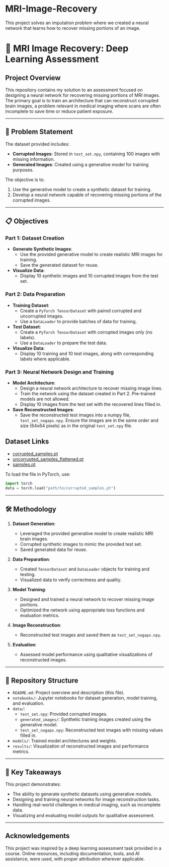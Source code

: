 # MRI-Image-Recovery
This project solves an imputation problem where we created a neural network that learns how to recover missing portions of an image.

# 🧠 MRI Image Recovery: Deep Learning Assessment

## Project Overview
This repository contains my solution to an assessment focused on designing a neural network for recovering missing portions of MRI images. The primary goal is to train an architecture that can reconstruct corrupted brain images, a problem relevant in medical imaging where scans are often incomplete to save time or reduce patient exposure.

---

## 📄 Problem Statement
The dataset provided includes:
- **Corrupted Images**: Stored in `test_set.npy`, containing 100 images with missing information.
- **Generated Images**: Created using a generative model for training purposes.

The objective is to:
1. Use the generative model to create a synthetic dataset for training.
2. Develop a neural network capable of recovering missing portions of the corrupted images.

---

## 📋 Objectives

### Part 1: Dataset Creation
- **Generate Synthetic Images**:
  - Use the provided generative model to create realistic MRI images for training.
  - Save the generated dataset for reuse.
- **Visualize Data**:
  - Display 10 synthetic images and 10 corrupted images from the test set.

### Part 2: Data Preparation
- **Training Dataset**:
  - Create a `PyTorch TensorDataset` with paired corrupted and uncorrupted images.
  - Use a `DataLoader` to provide batches of data for training.
- **Test Dataset**:
  - Create a `PyTorch TensorDataset` with corrupted images only (no labels).
  - Use a `DataLoader` to prepare the test data.
- **Visualize Data**:
  - Display 10 training and 10 test images, along with corresponding labels where applicable.

### Part 3: Neural Network Design and Training
- **Model Architecture**:
  - Design a neural network architecture to recover missing image lines.
  - Train the network using the dataset created in Part 2. Pre-trained models are not allowed.
  - Display 10 images from the test set with the recovered lines filled in.
- **Save Reconstructed Images**:
  - Save the reconstructed test images into a numpy file, `test_set_nogaps.npy`. Ensure the images are in the same order and size (64x64 pixels) as in the original `test_set.npy` file.


## Dataset Links
- [corrupted_samples.pt](https://drive.google.com/file/d/1JYX_1GB6fy6Z9Czc8i_jvtXliKdk9h1o/view?usp=sharing)
- [uncorrupted_samples_flattened.pt](https://drive.google.com/file/d/1OYwhOwAvJw9sF4ZUJhGbzmVwVNm-SslH/view?usp=sharing)
- [samples.pt](https://drive.google.com/file/d/1GJ8YAoviGqBJAMxSqt8CYPnzG0qvrllX/view?usp=sharing)
  
To load the file in PyTorch, use:
```python
import torch
data = torch.load("path/to/corrupted_samples.pt")
```
---

## 🛠️ Methodology

1. **Dataset Generation**:
   - Leveraged the provided generative model to create realistic MRI brain images.
   - Corrupted synthetic images to mimic the provided test set.
   - Saved generated data for reuse.

2. **Data Preparation**:
   - Created `TensorDataset` and `DataLoader` objects for training and testing.
   - Visualized data to verify correctness and quality.

3. **Model Training**:
   - Designed and trained a neural network to recover missing image portions.
   - Optimized the network using appropriate loss functions and evaluation metrics.

4. **Image Reconstruction**:
   - Reconstructed test images and saved them as `test_set_nogaps.npy`.

5. **Evaluation**:
   - Assessed model performance using qualitative visualizations of reconstructed images.

---

## 📂 Repository Structure

- `README.md`: Project overview and description (this file).
- `notebooks/`: Jupyter notebooks for dataset generation, model training, and evaluation.
- `data/`:
  - `test_set.npy`: Provided corrupted images.
  - `generated_images/`: Synthetic training images created using the generative model.
  - `test_set_nogaps.npy`: Reconstructed test images with missing values filled in.
- `models/`: Trained model architectures and weights.
- `results/`: Visualization of reconstructed images and performance metrics.

---

## 🎯 Key Takeaways

This project demonstrates:
- The ability to generate synthetic datasets using generative models.
- Designing and training neural networks for image reconstruction tasks.
- Handling real-world challenges in medical imaging, such as incomplete data.
- Visualizing and evaluating model outputs for qualitative assessment.

---

## Acknowledgements
This project was inspired by a deep learning assessment task provided in a course. Online resources, including documentation, tools, and AI assistance, were used, with proper attribution wherever applicable.


